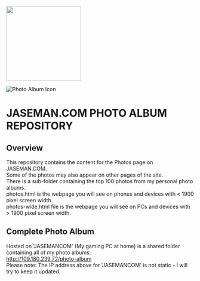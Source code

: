 <img src="https://jaseman125.github.io/img/photos.png" height="200">

![Photo Album Icon](https://jaseman125.github.io/img/photos.png)

# JASEMAN.COM PHOTO ALBUM REPOSITORY
## Overview
This repository contains the content for the Photos page on JASEMAN.COM.<br/>
Some of the photos may also appear on other pages of the site.<br/>
There is a sub-folder containing the top 100 photos from my personal photo albums.<br/>
photos.html is the webpage you will see on phones and devices with < 1900 pixel screen width.<br/>
photos-wide.html file is the webpage you will see on PCs and devices with > 1900 pixel screen width.<br/>

## Complete Photo Album
Hosted on 'JASEMANCOM' (My gaming PC at home) is a shared folder containing all of my photo albums:<br/>
http://109.180.239.72/photo-album<br/>
Please note: The IP address above for 'JASEMANCOM' is not static - I will try to keep it updated.<br/>
